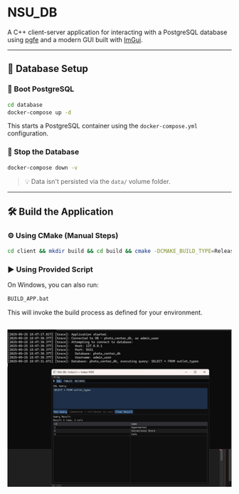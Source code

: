 # NSU_DB

A C++ client-server application for interacting with a PostgreSQL database using [pgfe](https://github.com/dmitigr/pgfe) and a modern GUI built with [ImGui](https://github.com/ocornut/imgui).

---

## 🐘 Database Setup

### 🔧 Boot PostgreSQL

```bash
cd database
docker-compose up -d
```

This starts a PostgreSQL container using the `docker-compose.yml` configuration.

### 🛑 Stop the Database

```bash
docker-compose down -v
```

> 💡 Data isn't persisted via the `data/` volume folder.

---

## 🛠️ Build the Application

### ⚙️ Using CMake (Manual Steps)

```bash
cd client && mkdir build && cd build && cmake -DCMAKE_BUILD_TYPE=Release .. && cmake --build . --config Release
```

### ▶️ Using Provided Script

On Windows, you can also run:

```bash
BUILD_APP.bat
```

This will invoke the build process as defined for your environment.

## ![Application Preview](resources/example_usage.jpg)